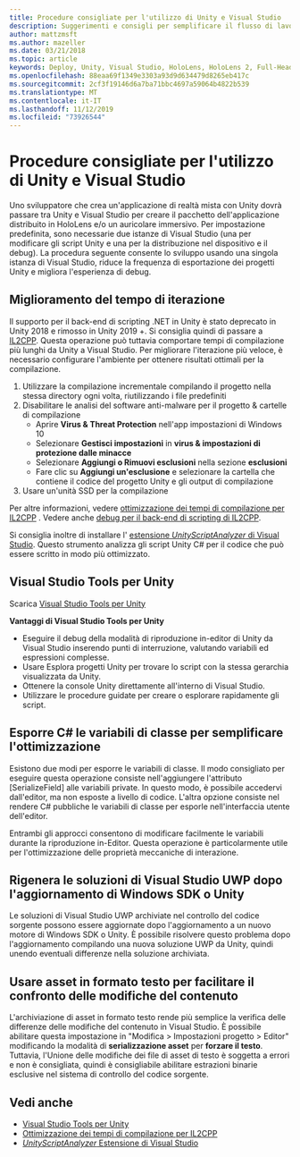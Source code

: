 ```yaml
---
title: Procedure consigliate per l'utilizzo di Unity e Visual Studio
description: Suggerimenti e consigli per semplificare il flusso di lavoro della creazione di un'applicazione di realtà mista con Unity e Visual Studio.
author: mattzmsft
ms.author: mazeller
ms.date: 03/21/2018
ms.topic: article
keywords: Deploy, Unity, Visual Studio, HoloLens, HoloLens 2, Full-Headset
ms.openlocfilehash: 88eaa69f1349e3303a93d9d634479d8265eb417c
ms.sourcegitcommit: 2cf3f19146d6a7ba71bbc4697a59064b4822b539
ms.translationtype: MT
ms.contentlocale: it-IT
ms.lasthandoff: 11/12/2019
ms.locfileid: "73926544"
---
```

# <a name="best-practices-for-working-with-unity-and-visual-studio"></a>Procedure consigliate per l'utilizzo di Unity e Visual Studio

Uno sviluppatore che crea un'applicazione di realtà mista con Unity dovrà passare tra Unity e Visual Studio per creare il pacchetto dell'applicazione distribuito in HoloLens e/o un auricolare immersivo. Per impostazione predefinita, sono necessarie due istanze di Visual Studio (una per modificare gli script Unity e una per la distribuzione nel dispositivo e il debug). La procedura seguente consente lo sviluppo usando una singola istanza di Visual Studio, riduce la frequenza di esportazione dei progetti Unity e migliora l'esperienza di debug.

## <a name="improving-iteration-time"></a>Miglioramento del tempo di iterazione

Il supporto per il back-end di scripting .NET in Unity è stato deprecato in Unity 2018 e rimosso in Unity 2019 +. Si consiglia quindi di passare a [IL2CPP](https://docs.unity3d.com/Manual/IL2CPP.html). Questa operazione può tuttavia comportare tempi di compilazione più lunghi da Unity a Visual Studio. Per migliorare l'iterazione più veloce, è necessario configurare l'ambiente per ottenere risultati ottimali per la compilazione.

1) Utilizzare la compilazione incrementale compilando il progetto nella stessa directory ogni volta, riutilizzando i file predefiniti
2) Disabilitare le analisi del software anti-malware per il progetto & cartelle di compilazione
   - Aprire **Virus & Threat Protection** nell'app impostazioni di Windows 10
   - Selezionare **Gestisci impostazioni** in **virus & impostazioni di protezione dalle minacce**
   - Selezionare **Aggiungi o Rimuovi esclusioni** nella sezione **esclusioni**
   - Fare clic su **Aggiungi un'esclusione** e selezionare la cartella che contiene il codice del progetto Unity e gli output di compilazione
3) Usare un'unità SSD per la compilazione

Per altre informazioni, vedere [ottimizzazione dei tempi di compilazione per IL2CPP](https://docs.unity3d.com/Manual/IL2CPP-OptimizingBuildTimes.html) . Vedere anche [debug per il back-end di scripting di IL2CPP](https://docs.unity3d.com/Manual/windowsstore-debugging-il2cpp.html).

Si consiglia inoltre di installare l' [estensione *UnityScriptAnalyzer* di Visual Studio](https://github.com/Microsoft/MixedRealityCompanionKit/tree/master/UnityScriptAnalyzer). Questo strumento analizza gli script Unity C# per il codice che può essere scritto in modo più ottimizzato.

## <a name="visual-studio-tools-for-unity"></a>Visual Studio Tools per Unity

Scarica [Visual Studio Tools per Unity](https://docs.microsoft.com/visualstudio/cross-platform/getting-started-with-visual-studio-tools-for-unity?view=vs-2019)

**Vantaggi di Visual Studio Tools per Unity**
* Eseguire il debug della modalità di riproduzione in-editor di Unity da Visual Studio inserendo punti di interruzione, valutando variabili ed espressioni complesse.
* Usare Esplora progetti Unity per trovare lo script con la stessa gerarchia visualizzata da Unity.
* Ottenere la console Unity direttamente all'interno di Visual Studio.
* Utilizzare le procedure guidate per creare o esplorare rapidamente gli script.

## <a name="expose-c-class-variables-for-easy-tuning"></a>Esporre C# le variabili di classe per semplificare l'ottimizzazione

Esistono due modi per esporre le variabili di classe. Il modo consigliato per eseguire questa operazione consiste nell'aggiungere l'attributo [SerializeField] alle variabili private. In questo modo, è possibile accedervi dall'editor, ma non esposte a livello di codice.  L'altra opzione consiste nel rendere C# pubbliche le variabili di classe per esporle nell'interfaccia utente dell'editor. 

Entrambi gli approcci consentono di modificare facilmente le variabili durante la riproduzione in-Editor. Questa operazione è particolarmente utile per l'ottimizzazione delle proprietà meccaniche di interazione.

## <a name="regenerate-uwp-visual-studio-solutions-after-windows-sdk-or-unity-upgrade"></a>Rigenera le soluzioni di Visual Studio UWP dopo l'aggiornamento di Windows SDK o Unity

Le soluzioni di Visual Studio UWP archiviate nel controllo del codice sorgente possono essere aggiornate dopo l'aggiornamento a un nuovo motore di Windows SDK o Unity. È possibile risolvere questo problema dopo l'aggiornamento compilando una nuova soluzione UWP da Unity, quindi unendo eventuali differenze nella soluzione archiviata.

## <a name="use-text-format-assets-for-easy-comparison-of-content-changes"></a>Usare asset in formato testo per facilitare il confronto delle modifiche del contenuto

L'archiviazione di asset in formato testo rende più semplice la verifica delle differenze delle modifiche del contenuto in Visual Studio. È possibile abilitare questa impostazione in "Modifica > Impostazioni progetto > Editor" modificando la modalità di **serializzazione asset** per **forzare il testo**. Tuttavia, l'Unione delle modifiche dei file di asset di testo è soggetta a errori e non è consigliata, quindi è consigliabile abilitare estrazioni binarie esclusive nel sistema di controllo del codice sorgente.

## <a name="see-also"></a>Vedi anche
- [Visual Studio Tools per Unity](https://visualstudiogallery.msdn.microsoft.com/8d26236e-4a64-4d64-8486-7df95156aba9)
- [Ottimizzazione dei tempi di compilazione per IL2CPP](https://docs.unity3d.com/Manual/IL2CPP-OptimizingBuildTimes.html)
- [*UnityScriptAnalyzer* Estensione di Visual Studio](https://github.com/Microsoft/MixedRealityCompanionKit/tree/master/UnityScriptAnalyzer)